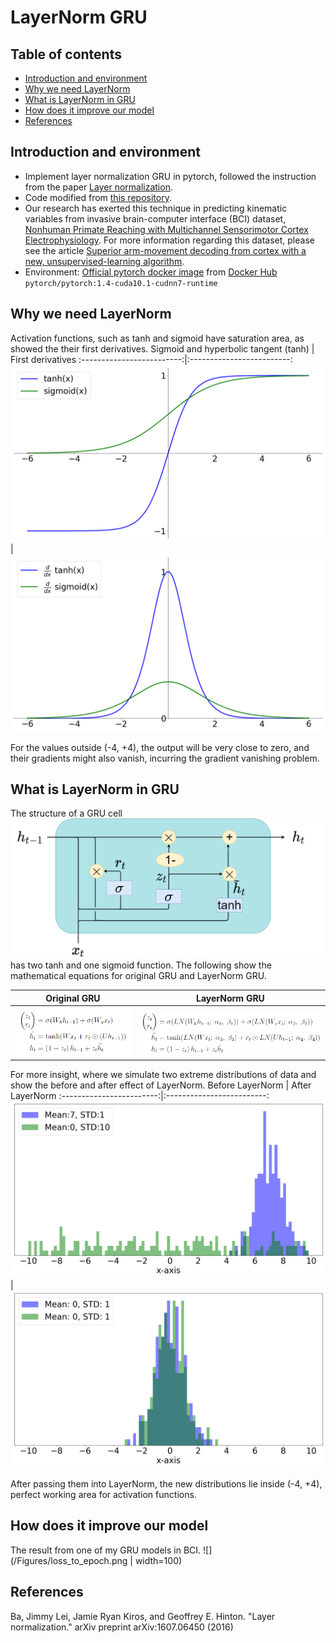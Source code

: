 # LayerNorm GRU 
## Table of contents
- [Introduction and environment](#Introduction-and-environment) <br>
- [Why we need LayerNorm](#Why-we-need-LayerNorm) <br>
- [What is LayerNorm in GRU](#What-is-LayerNorm-in-GRU) <br>
- [How does it improve our model](#How-does-it-improve-our-model) <br>
- [References](#References) <br>

## Introduction and environment
* Implement layer normalization GRU in pytorch, followed the instruction from the paper [Layer normalization](https://arxiv.org/abs/1607.06450).
* Code modified from [this repository](https://github.com/seba-1511/lstms.pth/blob/master/lstms/lstm.py).
* Our research has exerted this technique in predicting kinematic variables from invasive brain-computer interface (BCI) dataset, [Nonhuman Primate Reaching with Multichannel Sensorimotor Cortex Electrophysiology](https://zenodo.org/record/583331). For more information regarding this dataset, please see the article [Superior arm-movement decoding from cortex with a new, unsupervised-learning algorithm](https://iopscience.iop.org/article/10.1088/1741-2552/aa9e95/meta).
* Environment: [Official pytorch docker image](https://hub.docker.com/r/pytorch/pytorch/tags) from [Docker Hub](https://hub.docker.com/) ```pytorch/pytorch:1.4-cuda10.1-cudnn7-runtime```

## Why we need LayerNorm
Activation functions, such as tanh and sigmoid have saturation area, as showed the their first derivatives.
Sigmoid and hyperbolic tangent (tanh) | First derivatives
:-------------------------:|:-------------------------:
![](/Figures/sigmoid_and_tanh.png)  | ![](/Figures/derivative_sigmoid_and_tanh.png)

For the values outside (-4, +4), the output will be very close to zero, and their gradients might also vanish, incurring the gradient vanishing problem.  

## What is LayerNorm in GRU
The structure of a GRU cell ![](/Figures/GRU_cell.png) has two tanh and one sigmoid function. 
The following show the mathematical equations for original GRU and LayerNorm GRU.

Original GRU              | LayerNorm GRU
:------------------------:|:-------------------------:
![](/Figures/GRU_eq.png)  | ![](/Figures/LN-GRU_eq.png)

For more insight, where we simulate two extreme distributions of data and show the before and after effect of LayerNorm.
Before LayerNorm          | After LayerNorm
:------------------------:|:-------------------------:
![](/Figures/activation_histogram_before.png)  | ![](/Figures/activation_histogram_after.png)

After passing them into LayerNorm, the new distributions lie inside (-4, +4), perfect working area for activation functions.

## How does it improve our model
The result from one of my GRU models in BCI.
![](/Figures/loss_to_epoch.png | width=100)

## References
Ba, Jimmy Lei, Jamie Ryan Kiros, and Geoffrey E. Hinton. "Layer normalization." arXiv preprint arXiv:1607.06450 (2016)